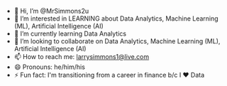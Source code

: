 - 👋 Hi, I’m @MrSimmons2u
- 👀 I’m interested in LEARNING about Data Analytics, Machine Learning (ML), Artificial Intelligence (AI)
- 🌱 I’m currently learning Data Analytics
- 💞️ I’m looking to collaborate on Data Analytics, Machine Learning (ML), Artificial Intelligence (AI)
- 📫 How to reach me: larrysimmons1@live.com
- 😄 Pronouns: he/him/his
- ⚡ Fun fact: I'm transitioning from a career in finance b/c I ❤️ Data

<!---
MrSimmons2u/MrSimmons2u is a ✨ special ✨ repository because its `README.md` (this file) appears on your GitHub profile.
You can click the Preview link to take a look at your changes.
--->
